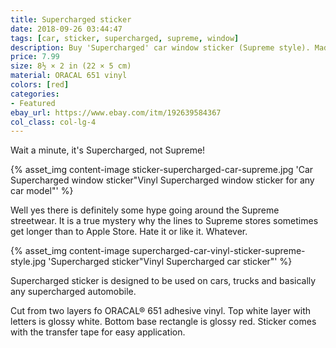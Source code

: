 ```yaml
---
title: Supercharged sticker
date: 2018-09-26 03:44:47
tags: [car, sticker, supercharged, supreme, window]
description: Buy 'Supercharged' car window sticker (Supreme style). Made of ORACAL 651 vinyl.
price: 7.99
size: 8½ × 2 in (22 × 5 cm)
material: ORACAL 651 vinyl
colors: [red]
categories:
- Featured
ebay_url: https://www.ebay.com/itm/192639584367
col_class: col-lg-4
---
```


Wait a minute, it's Supercharged, not Supreme!

<!-- more -->
{% asset_img content-image sticker-supercharged-car-supreme.jpg 'Car Supercharged window sticker"Vinyl Supercharged window sticker for any car model"' %}

Well yes there is definitely some hype going around the Supreme streetwear. It is a true mystery why the lines to Supreme stores sometimes get longer than to Apple Store. Hate it or like it. Whatever.

{% asset_img content-image supercharged-car-vinyl-sticker-supreme-style.jpg 'Supercharged sticker"Vinyl Supercharged car sticker"' %}

Supercharged sticker is designed to be used on cars, trucks and basically any supercharged automobile.

Cut from two layers fo ORACAL® 651 adhesive vinyl. Top white layer with letters is glossy white. Bottom base rectangle is glossy red. Sticker comes with the transfer tape for easy application.
